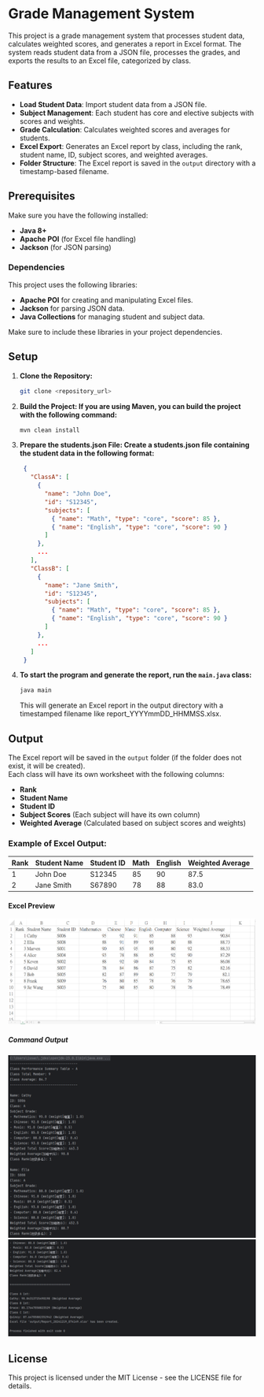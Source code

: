 # Grade Management System

This project is a grade management system that processes student data, calculates weighted scores, and generates a report in Excel format. The system reads student data from a JSON file, processes the grades, and exports the results to an Excel file, categorized by class.

## Features
- **Load Student Data**: Import student data from a JSON file.
- **Subject Management**: Each student has core and elective subjects with scores and weights.
- **Grade Calculation**: Calculates weighted scores and averages for students.
- **Excel Export**: Generates an Excel report by class, including the rank, student name, ID, subject scores, and weighted averages.
- **Folder Structure**: The Excel report is saved in the `output` directory with a timestamp-based filename.

## Prerequisites
Make sure you have the following installed:
- **Java 8+**
- **Apache POI** (for Excel file handling)
- **Jackson** (for JSON parsing)

### Dependencies
This project uses the following libraries:
- **Apache POI** for creating and manipulating Excel files.
- **Jackson** for parsing JSON data.
- **Java Collections** for managing student and subject data.

Make sure to include these libraries in your project dependencies.

## Setup

1. **Clone the Repository:**
   ```bash
   git clone <repository_url>

2. **Build the Project: If you are using Maven, you can build the project with the following command:**
   ```bash
   mvn clean install
   ```
   
3. **Prepare the students.json File: Create a students.json file containing the student data in the following format:**
   ```json
    {
      "ClassA": [
        {
          "name": "John Doe",
          "id": "S12345",
          "subjects": [
            { "name": "Math", "type": "core", "score": 85 },
            { "name": "English", "type": "core", "score": 90 }
          ]
        },
        ...
      ],      
      "ClassB": [
        {
          "name": "Jane Smith",
          "id": "S12345",
          "subjects": [
            { "name": "Math", "type": "core", "score": 85 },
            { "name": "English", "type": "core", "score": 90 }
          ]
        },
        ...
      ]
    }
   ``` 
4. **To start the program and generate the report, run the `main.java` class:**

   ```bash
   java main
   ```
   This will generate an Excel report in the output directory with a timestamped filename like report_YYYYmmDD_HHMMSS.xlsx.

## Output

The Excel report will be saved in the `output` folder (if the folder does not exist, it will be created).  
Each class will have its own worksheet with the following columns:
- **Rank**
- **Student Name**
- **Student ID**
- **Subject Scores** (Each subject will have its own column)
- **Weighted Average** (Calculated based on subject scores and weights)

### Example of Excel Output:

| Rank | Student Name | Student ID | Math | English | Weighted Average |
|------|--------------|------------|------|---------|------------------|
| 1    | John Doe     | S12345     | 85   | 90      | 87.5             |
| 2    | Jane Smith   | S67890     | 78   | 88      | 83.0             |

#### Excel Preview
![image](./asset/preview.png)

##### Command Output
![image](./asset/cli(1).png)
![image](./asset/cli(2).png)


## License

This project is licensed under the MIT License - see the LICENSE file for details.